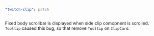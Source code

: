```yaml
---
"twitch-clip": patch
---
```


Fixed body scrollbar is displayed when side clip comopnent is scrolled. `Tooltip` caused this bug, so that remove `Tooltip` on `ClipCard`.
